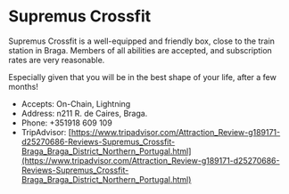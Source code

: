 #  Supremus Crossfit

Supremus Crossfit is a well-equipped and friendly box, close to the train station in Braga. Members of all abilities are accepted, and subscription rates are very reasonable.

Especially given that you will be in the best shape of your life, after a few months!

* Accepts: On-Chain, Lightning
* Address: n211 R. de Caires, Braga.  
* Phone: +351918 609 109
* TripAdvisor: [https://www.tripadvisor.com/Attraction_Review-g189171-d25270686-Reviews-Supremus_Crossfit-Braga_Braga_District_Northern_Portugal.html](https://www.tripadvisor.com/Attraction_Review-g189171-d25270686-Reviews-Supremus_Crossfit-Braga_Braga_District_Northern_Portugal.html)

